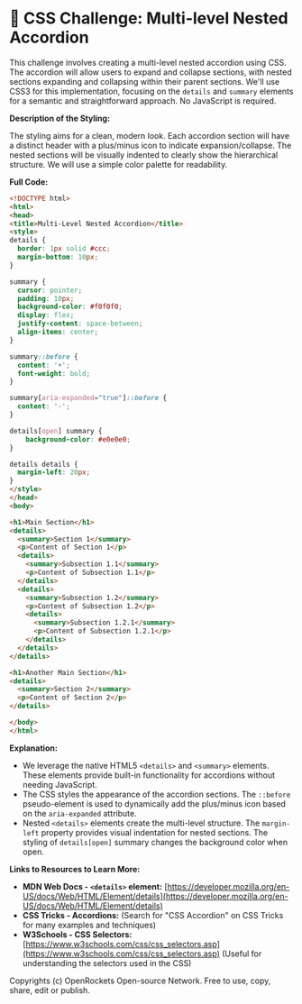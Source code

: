 # 🐞 CSS Challenge:  Multi-level Nested Accordion


This challenge involves creating a multi-level nested accordion using CSS.  The accordion will allow users to expand and collapse sections, with nested sections expanding and collapsing within their parent sections.  We'll use CSS3 for this implementation, focusing on the `details` and `summary` elements for a semantic and straightforward approach.  No JavaScript is required.


**Description of the Styling:**

The styling aims for a clean, modern look.  Each accordion section will have a distinct header with a plus/minus icon to indicate expansion/collapse. The nested sections will be visually indented to clearly show the hierarchical structure. We will use a simple color palette for readability.


**Full Code:**

```html
<!DOCTYPE html>
<html>
<head>
<title>Multi-Level Nested Accordion</title>
<style>
details {
  border: 1px solid #ccc;
  margin-bottom: 10px;
}

summary {
  cursor: pointer;
  padding: 10px;
  background-color: #f0f0f0;
  display: flex;
  justify-content: space-between;
  align-items: center;
}

summary::before {
  content: '+';
  font-weight: bold;
}

summary[aria-expanded="true"]::before {
  content: '-';
}

details[open] summary {
    background-color: #e0e0e0;
}

details details {
  margin-left: 20px;
}
</style>
</head>
<body>

<h1>Main Section</h1>
<details>
  <summary>Section 1</summary>
  <p>Content of Section 1</p>
  <details>
    <summary>Subsection 1.1</summary>
    <p>Content of Subsection 1.1</p>
  </details>
  <details>
    <summary>Subsection 1.2</summary>
    <p>Content of Subsection 1.2</p>
    <details>
      <summary>Subsection 1.2.1</summary>
      <p>Content of Subsection 1.2.1</p>
    </details>
  </details>
</details>

<h1>Another Main Section</h1>
<details>
  <summary>Section 2</summary>
  <p>Content of Section 2</p>
</details>

</body>
</html>
```


**Explanation:**

* We leverage the native HTML5 `<details>` and `<summary>` elements.  These elements provide built-in functionality for accordions without needing JavaScript.
* The CSS styles the appearance of the accordion sections.  The `::before` pseudo-element is used to dynamically add the plus/minus icon based on the `aria-expanded` attribute.
* Nested `<details>` elements create the multi-level structure.  The `margin-left` property provides visual indentation for nested sections.  The styling of `details[open]` summary changes the background color when open.

**Links to Resources to Learn More:**

* **MDN Web Docs - `<details>` element:** [https://developer.mozilla.org/en-US/docs/Web/HTML/Element/details](https://developer.mozilla.org/en-US/docs/Web/HTML/Element/details)
* **CSS Tricks - Accordions:**  (Search for "CSS Accordion" on CSS Tricks for many examples and techniques)
* **W3Schools - CSS Selectors:** [https://www.w3schools.com/css/css_selectors.asp](https://www.w3schools.com/css/css_selectors.asp) (Useful for understanding the selectors used in the CSS)


Copyrights (c) OpenRockets Open-source Network. Free to use, copy, share, edit or publish.


